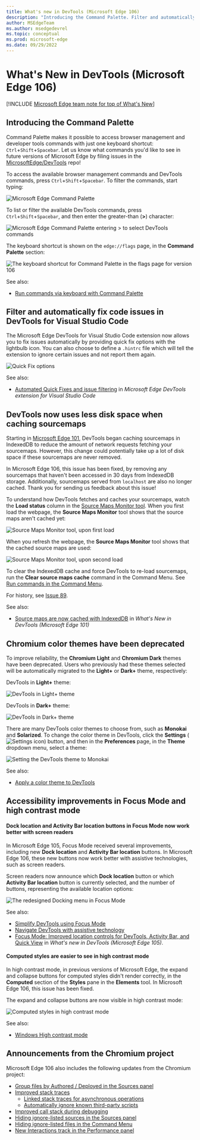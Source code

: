 ```yaml
---
title: What's new in DevTools (Microsoft Edge 106)
description: "Introducing the Command Palette. Filter and automatically fix code issues in DevTools for Visual Studio Code. DevTools now uses less disk space when caching sourcemaps. Chromium color themes have been deprecated. Accessibility improvements in Focus Mode and high contrast mode. And more."
author: MSEdgeTeam
ms.author: msedgedevrel
ms.topic: conceptual
ms.prod: microsoft-edge
ms.date: 09/29/2022
---
```

# What's New in DevTools (Microsoft Edge 106)

[!INCLUDE [Microsoft Edge team note for top of What's New](../../includes/edge-whats-new-note.md)]


<!-- ====================================================================== -->
## Introducing the Command Palette

<!-- Subtitle: Your favorite commands in one place. -->
<!--           Your favorite browser and DevTools commands in one place. -->

Command Palette makes it possible to access browser management and developer tools commands with just one keyboard shortcut: `Ctrl`+`Shift`+`Spacebar`.  Let us know what commands you'd like to see in future versions of Microsoft Edge by filing issues in the [MicrosoftEdge/DevTools](https://github.com/MicrosoftEdge/DevTools) repo!

To access the available browser management commands and DevTools commands, press `Ctrl`+`Shift`+`Spacebar`.  To filter the commands, start typing:

![Microsoft Edge Command Palette](./devtools-106-images/command-palette.png)

To list or filter the available DevTools commands, press `Ctrl`+`Shift`+`Spacebar`, and then enter the greater-than (**>**) character:

![Microsoft Edge Command Palette entering `>` to select DevTools commands](./devtools-106-images/command-palette-devtools.png)

The keyboard shortcut is shown on the `edge://flags` page, in the **Command Palette** section:

![The keyboard shortcut for Command Palette in the flags page for version 106](./devtools-106-images/command-palette-flags-shortcut-106.png)

<!--
What's New 106 focuses on 106 vs. previous versions, not later versions
*  In Microsoft Edge 106 and most releases of 107, the keyboard shortcut is `Ctrl`+`Shift`+`Spacebar`.
*  In Microsoft Edge 108 and later, the shortcut is `Ctrl`+`Q`.
-->

See also:
* [Run commands via keyboard with Command Palette](../../../experimental-features/edge-command-palette.md)


<!-- ====================================================================== -->
## Filter and automatically fix code issues in DevTools for Visual Studio Code
<!-- todo: mention that the extension supports Compatibility and Security Hints? -->

<!-- Subtitle: Let Visual Studio Code fix web issues for you or tell it never to bother you about them again. -->
 
The Microsoft Edge DevTools for Visual Studio Code extension now allows you to fix issues automatically by providing quick fix options with the lightbulb icon.  You can also choose to define a `.hintrc` file which will tell the extension to ignore certain issues and not report them again.

![Quick Fix options](./devtools-106-images/quick-fix-options.png)
<!--
Screenshot:
1. Install the extension.
2. Open a file with problems.
3. Hover over the issue till the lightbulb appears.
4. Click the light bulb for options.
-->

<!-- see att. -->

See also:
* [Automated Quick Fixes and issue filtering](../../../../visual-studio-code/microsoft-edge-devtools-extension.md#automated-quick-fixes-and-issue-filtering) in _Microsoft Edge DevTools extension for Visual Studio Code_


<!-- ====================================================================== -->
## DevTools now uses less disk space when caching sourcemaps

<!-- Subtitle: In Microsoft Edge 106, sourcemaps are now removed from IndexedDB storage if they haven't been accessed in 30 days. -->

Starting in [Microsoft Edge 101](../../../whats-new/2022/04/devtools-101.md#source-maps-are-now-cached-with-indexeddb), DevTools began caching sourcemaps in IndexedDB to reduce the amount of network requests fetching your sourcemaps.  However, this change could potentially take up a lot of disk space if these sourcemaps are never removed.

In Microsoft Edge 106, this issue has been fixed, by removing any sourcemaps that haven't been accessed in 30 days from IndexedDB storage.  Additionally, sourcemaps served from `localhost` are also no longer cached.  Thank you for sending us feedback about this issue!

To understand how DevTools fetches and caches your sourcemaps, watch the **Load status** column in the [Source Maps Monitor tool](../../../source-maps-monitor/source-maps-monitor-tool.md).  When you first load the webpage, the **Source Maps Monitor** tool shows that the source maps aren't cached yet:

![Source Maps Monitor tool, upon first load](./devtools-106-images/source-maps-indexeddb-first-load.png)

When you refresh the webpage, the **Source Maps Monitor** tool shows that the cached source maps are used:

![Source Maps Monitor tool, upon second load](./devtools-106-images/source-maps-indexeddb-second-load.png)

To clear the IndexedDB cache and force DevTools to re-load sourcemaps, run the **Clear source maps cache** command in the Command Menu.  See [Run commands in the Command Menu](../../../command-menu/index.md).

For history, see [Issue 89](https://github.com/MicrosoftEdge/DevTools/issues/89).

See also:
* [Source maps are now cached with IndexedDB](../../2022/04/devtools-101.md#source-maps-are-now-cached-with-indexeddb) in _What's New in DevTools (Microsoft Edge 101)_


<!-- ====================================================================== -->
## Chromium color themes have been deprecated

<!-- Subtitle: Users of Chromium themes in DevTools will be automatically migrated to the default dark or light theme for a more reliable experience. -->

To improve reliability, the **Chromium Light** and **Chromium Dark** themes have been deprecated.  Users who previously had these themes selected will be automatically migrated to the **Light+** or **Dark+** theme, respectively:

DevTools in **Light+** theme: 

![DevTools in Light+ theme](./devtools-106-images/light-plus-theme.png)

DevTools in **Dark+** theme:

![DevTools in Dark+ theme](./devtools-106-images/dark-plus-theme.png)

There are many DevTools color themes to choose from, such as **Monokai** and **Solarized**.  To change the color theme in DevTools, click the **Settings** (![Settings icon](../../../media/settings-gear-icon-light-theme.png)) button, and then in the **Preferences** page, in the **Theme** dropdown menu, select a theme:

![Setting the DevTools theme to Monokai](./devtools-106-images/set-theme-monokai.png)

See also:
* [Apply a color theme to DevTools](../../../customize/theme.md)


<!-- ====================================================================== -->
## Accessibility improvements in Focus Mode and high contrast mode

<!-- Subtitle: The new Dock location and Activity Bar location buttons in Focus Mode now work better with screen readers, and computed styles are easier to see in high contrast mode. -->


#### Dock location and Activity Bar location buttons in Focus Mode now work better with screen readers

In Microsoft Edge 105, Focus Mode received several improvements, including new **Dock location** and **Activity Bar location** buttons.  In Microsoft Edge 106, these new buttons now work better with assistive technologies, such as screen readers.

Screen readers now announce which **Dock location** button or which **Activity Bar location** button is currently selected, and the number of buttons, representing the available location options:

![The redesigned Docking menu in Focus Mode](./devtools-106-images/focus-mode-redesigned-docking-menu.png)

See also:
* [Simplify DevTools using Focus Mode](../../../experimental-features/focus-mode.md)
* [Navigate DevTools with assistive technology](../../../accessibility/navigation.md)
* [Focus Mode: Improved location controls for DevTools, Activity Bar, and Quick View](../../../whats-new/2022/09/devtools-105.md#focus-mode-improved-location-controls-for-devtools-activity-bar-and-quick-view) in _What's new in DevTools (Microsoft Edge 105)_.


#### Computed styles are easier to see in high contrast mode

In high contrast mode, in previous versions of Microsoft Edge, the expand and collapse buttons for computed styles didn't render correctly, in the **Computed** section of the **Styles** pane in the **Elements** tool.  In Microsoft Edge 106, this issue has been fixed.

The expand and collapse buttons are now visible in high contrast mode:
 
![Computed styles in high contrast mode](./devtools-106-images/computed-styles-high-contrast-mode.png)
<!-- If you want to recreate this image:
1.	Open Windows settings > Accessibility > Contrast themes
2.	Under **Contrast themes**, select **Aquatic** and **Apply**
3.	Open Edge and navigate to some website. I used: Bing
4.	Open DevTools
5.	Navigate to the Elements tool
6.	Open the **Computed** section in the **Styles** pane
7.	Take screenshot and draw red highlight boxes around the triangle expand/collapse arrows under the **Filter** textbox. I would also recommend expanding and collapsing some of the styles. -->

<!-- Video recording of feature in action
See attachments. looking for better way to show how Voiceover reads out the Dock Location and Activity Bar Location buttons on macOS but that might make a better video -->

See also:
* [Windows High contrast mode](/fluent-ui/web-components/design-system/high-contrast)


<!-- ====================================================================== -->
## Announcements from the Chromium project

Microsoft Edge 106 also includes the following updates from the Chromium project:

* [Group files by Authored / Deployed in the Sources panel](https://developer.chrome.com/blog/new-in-devtools-106/#authored)
* [Improved stack traces](https://developer.chrome.com/blog/new-in-devtools-106/#stack-traces)
  * [Linked stack traces for asynchronous operations](https://developer.chrome.com/blog/new-in-devtools-106/#async)
  * [Automatically ignore known third-party scripts](https://developer.chrome.com/blog/new-in-devtools-106/#auto-ignore)
* [Improved call stack during debugging](https://developer.chrome.com/blog/new-in-devtools-106/#call-stack)
* [Hiding ignore-listed sources in the Sources panel](https://developer.chrome.com/blog/new-in-devtools-106/#ignore-nav)
* [Hiding ignore-listed files in the Command Menu](https://developer.chrome.com/blog/new-in-devtools-106/#ignore-search)
* [New Interactions track in the Performance panel](https://developer.chrome.com/blog/new-in-devtools-106/#performance)


<!-- ====================================================================== -->
<!-- uncomment if content is copied from developer.chrome.com to this page -->

<!-- > [!NOTE]
> Portions of this page are modifications based on work created and [shared by Google](https://developers.google.com/terms/site-policies) and used according to terms described in the [Creative Commons Attribution 4.0 International License](https://creativecommons.org/licenses/by/4.0).
> The original page for announcements from the Chromium project is [What's New in DevTools (Chrome 106)](https://developer.chrome.com/blog/new-in-devtools-106) and is authored by [Jecelyn Yeen](https://developers.google.com/web/resources/contributors#jecelynyeen) (Developer advocate working on Chrome DevTools at Google). -->


<!-- ====================================================================== -->
<!-- uncomment if content is copied from developer.chrome.com to this page -->

<!-- [![Creative Commons License](../../../../media/cc-logo/88x31.png)](https://creativecommons.org/licenses/by/4.0)
This work is licensed under a [Creative Commons Attribution 4.0 International License](https://creativecommons.org/licenses/by/4.0). -->
